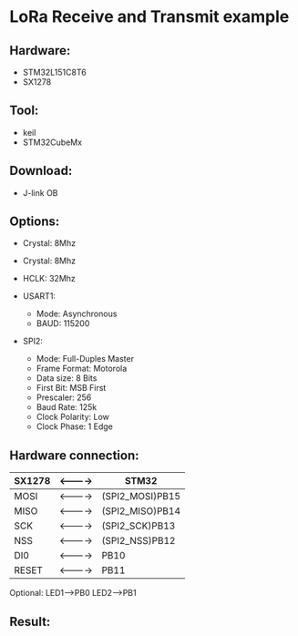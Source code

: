 # LoRa Receive and Transmit example

## Hardware:
* STM32L151C8T6
* SX1278

## Tool:
* keil
* STM32CubeMx

## Download:
* J-link OB

## Options:
* Crystal: 8Mhz
* Crystal: 8Mhz
* HCLK: 32Mhz
* USART1:
	* Mode: Asynchronous
	* BAUD: 115200

* SPI2:
	* Mode: Full-Duples Master
	* Frame Format: Motorola
	* Data size: 8 Bits
	* First Bit: MSB First
	* Prescaler: 256
	* Baud Rate: 125k
	* Clock Polarity: Low
	* Clock Phase: 1 Edge

## Hardware connection:

SX1278|<---->|STM32
-|-|-
MOSI|<---->| (SPI2_MOSI)PB15
MISO|<---->| (SPI2_MISO)PB14
SCK|<---->| (SPI2_SCK)PB13
NSS|<---->|(SPI2_NSS)PB12
DI0|<---->|PB10
RESET|<---->|PB11

Optional:
LED1-->PB0
LED2-->PB1

## Result:
